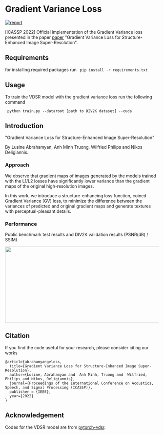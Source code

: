 # Gradient Variance Loss
[![report](https://img.shields.io/badge/arxiv-report-red)](https://arxiv.org/abs/2202.00997)

[ICASSP 2022] Official implementation of the Gradient Variance loss presented in the paper [paper](https://arxiv.org/abs/2202.00997) "Gradient Variance Loss for Structure-Enhanced Image Super-Resolution".

## Requirements
for installing required packages run
` pip install -r requirements.txt`

## Usage
To train the VDSR model with the gradient variance loss run the following command

` python train.py --dataroot [path to DIV2K dataset] --cuda`


## Introduction
"Gradient Variance Loss for Structure-Enhanced Image Super-Resolution"

By Lusine Abrahamyan, Anh Minh Truong, Wilfried Philips and Nikos Deligiannis.
### Approach
We observe that gradient maps of images generated
by the models trained with the L1/L2 losses have significantly lower variance than the gradient maps of the original
high-resolution images. 

In this work, we introduce a structure-enhancing loss
function, coined Gradient Variance (GV) loss, to minimize the difference between the variances of predicted and original gradient maps and generate
textures with perceptual-pleasant details.

### Performance
Public benchmark test results and DIV2K validation results (PSNR(dB) / SSIM).

<img src="https://github.com/lusinlu/gradient_variance_loss/blob/main/table_results.png" width="750" height="250">

## Citation
If you find the code useful for your research, please consider citing our works

```
@article{abrahamyangvloss,
  title={Gradient Variance Loss for Structure-Enhanced Image Super-Resolution},
  author={Lusine, Abrahamyan and  Anh Minh, Truong and  Wilfried, Philips and Nikos, Deligiannis},
  journal={Proceedings of the International Conference on Acoustics, Speech, and Signal Processing (ICASSP)},
  publisher = {IEEE},
  year={2022}
}
```

## Acknowledgement
Codes for the VDSR model are from [pytorch-vdsr](https://github.com/twtygqyy/pytorch-vdsr).



